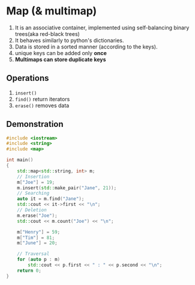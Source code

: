 # Map (& multimap)

1. It is an associative container, implemented using self-balancing binary trees(aka red-black trees)
2. It behaves similarly to python's dictionaries.
3. Data is stored in a sorted manner (according to the keys).
4. unique keys can be added only **once**
5. **Multimaps can store duplicate keys**

## Operations

1. `insert()`
2. `find()` return iterators
3. `erase()` removes data

## Demonstration

```c++
#include <iostream>
#include <string>
#include <map>

int main()
{
	std::map<std::string, int> m;
	// Insertion
	m["Joe"] = 19;
	m.insert(std::make_pair("Jane", 21));
	// Searching
	auto it = m.find("Jane");
	std::cout << it->first << "\n";
	// Deletion
	m.erase("Joe");
	std::cout << m.count("Joe") << "\n";

	m["Henry"] = 59;
	m["Tim"] = 81;
	m["June"] = 20;

	// Traversal
	for (auto p : m)
		std::cout << p.first << " : " << p.second << "\n";
	return 0;
}
```
